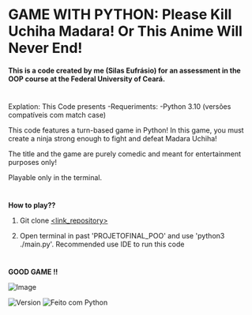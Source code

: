 
# GAME WITH PYTHON: Please Kill Uchiha Madara! Or This Anime Will Never End!

#### This is a code created by me (Silas Eufrásio) for an assessment in the OOP course at the Federal University of Ceará.

#

Explation: This Code presents 
-Requeriments:
-Python 3.10 (versões compatíveis com match case)

This code features a turn-based game in Python! In this game, you must create a ninja strong enough to fight and defeat Madara Uchiha!

The title and the game are purely comedic and meant for entertainment purposes only!

Playable only in the terminal.

#
**How to play??**

1. Git clone [<link_repository>](https://github.com/uSilas/POO_NARUTO_GAME.git)

2. Open terminal in past 'PROJETOFINAL_POO' and use 'python3 ./main.py'. Recommended use IDE to run this code
#

**GOOD GAME !!**

![Image](https://i.imgur.com/tvnk4Hh.gif)

![Version](https://img.shields.io/badge/version-3.10-blue)
![Feito com Python](https://img.shields.io/badge/Made%20with-Python-blue)
